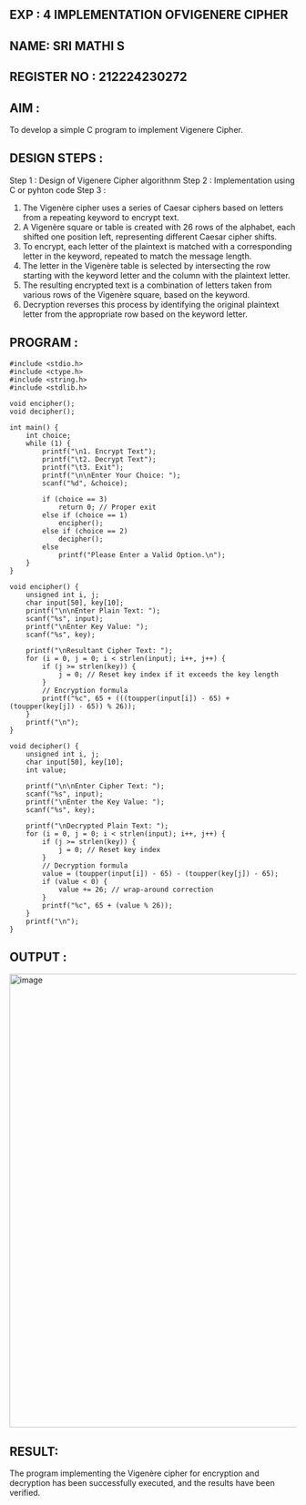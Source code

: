 ## EXP : 4 IMPLEMENTATION OFVIGENERE CIPHER
## NAME: SRI MATHI S
## REGISTER NO : 212224230272

## AIM :
To develop a simple C program to implement Vigenere Cipher.
## DESIGN STEPS :
Step 1 :
Design of Vigenere Cipher algorithnm
Step 2 :
Implementation using C or pyhton code
Step 3 :
1.	The Vigenère cipher uses a series of Caesar ciphers based on letters from a repeating keyword to encrypt text.
2.	A Vigenère square or table is created with 26 rows of the alphabet, each shifted one position left, representing different Caesar cipher shifts.
3.	To encrypt, each letter of the plaintext is matched with a corresponding letter in the keyword, repeated to match the message length.
4.	The letter in the Vigenère table is selected by intersecting the row starting with the keyword letter and the column with the plaintext letter.
5.	The resulting encrypted text is a combination of letters taken from various rows of the Vigenère square, based on the keyword.
6.	Decryption reverses this process by identifying the original plaintext letter from the appropriate row based on the keyword letter.

## PROGRAM :
```
#include <stdio.h>
#include <ctype.h>
#include <string.h>
#include <stdlib.h>

void encipher();
void decipher();

int main() {
    int choice;
    while (1) {
        printf("\n1. Encrypt Text");
        printf("\t2. Decrypt Text");
        printf("\t3. Exit");
        printf("\n\nEnter Your Choice: ");
        scanf("%d", &choice);

        if (choice == 3)
            return 0; // Proper exit
        else if (choice == 1)
            encipher();
        else if (choice == 2)
            decipher();
        else
            printf("Please Enter a Valid Option.\n");
    }
}

void encipher() {
    unsigned int i, j;
    char input[50], key[10];
    printf("\n\nEnter Plain Text: ");
    scanf("%s", input);
    printf("\nEnter Key Value: ");
    scanf("%s", key);

    printf("\nResultant Cipher Text: ");
    for (i = 0, j = 0; i < strlen(input); i++, j++) {
        if (j >= strlen(key)) {
            j = 0; // Reset key index if it exceeds the key length
        }
        // Encryption formula
        printf("%c", 65 + (((toupper(input[i]) - 65) + (toupper(key[j]) - 65)) % 26));
    }
    printf("\n");
}

void decipher() {
    unsigned int i, j;
    char input[50], key[10];
    int value;

    printf("\n\nEnter Cipher Text: ");
    scanf("%s", input);
    printf("\nEnter the Key Value: ");
    scanf("%s", key);

    printf("\nDecrypted Plain Text: ");
    for (i = 0, j = 0; i < strlen(input); i++, j++) {
        if (j >= strlen(key)) {
            j = 0; // Reset key index
        }
        // Decryption formula
        value = (toupper(input[i]) - 65) - (toupper(key[j]) - 65);
        if (value < 0) {
            value += 26; // wrap-around correction
        }
        printf("%c", 65 + (value % 26));
    }
    printf("\n");
}
```


## OUTPUT :

<img width="650" height="797" alt="image" src="https://github.com/user-attachments/assets/6a062b75-c181-4344-ba8d-cb01bf166dfa" />


## RESULT:
The program implementing the Vigenère cipher for encryption and decryption has been successfully	executed,	and	the	results	have	been	verified.
